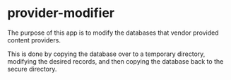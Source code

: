 # provider-modifier

The purpose of this app is to modify the databases that vendor provided content providers. 

This is done by copying the database over to a temporary directory, modifying the desired records, and
then copying the database back to the secure directory.
